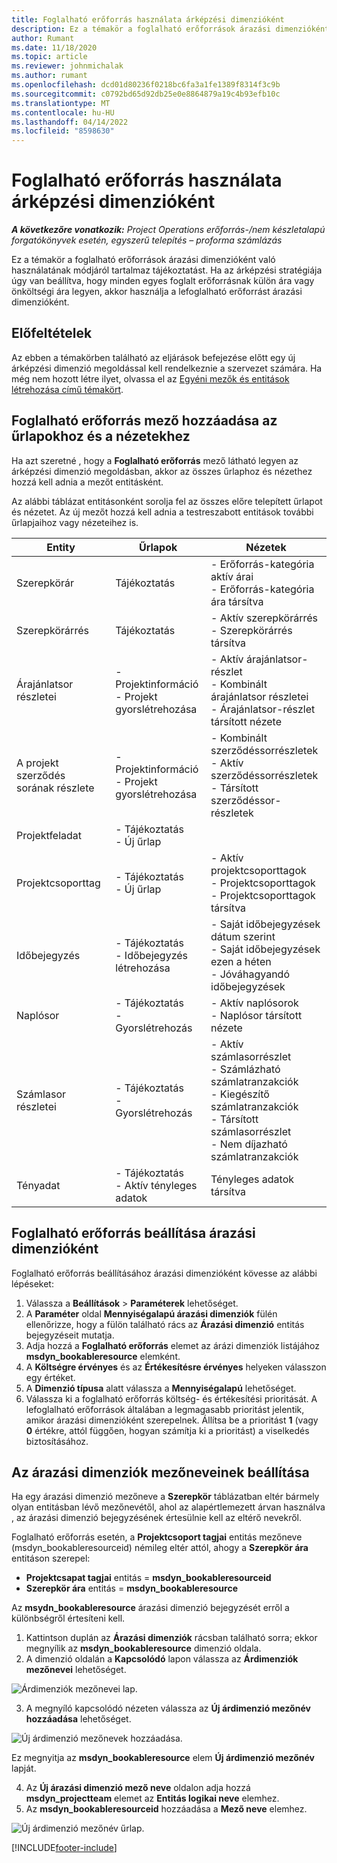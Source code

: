 ```yaml
---
title: Foglalható erőforrás használata árképzési dimenzióként
description: Ez a témakör a foglalható erőforrások árazási dimenzióként való használatának módjáról tartalmaz tájékoztatást.
author: Rumant
ms.date: 11/18/2020
ms.topic: article
ms.reviewer: johnmichalak
ms.author: rumant
ms.openlocfilehash: dcd01d80236f0218bc6fa3a1fe1389f8314f3c9b
ms.sourcegitcommit: c0792bd65d92db25e0e8864879a19c4b93efb10c
ms.translationtype: MT
ms.contentlocale: hu-HU
ms.lasthandoff: 04/14/2022
ms.locfileid: "8598630"
---
```

# <a name="use-a-bookable-resource-as-a-pricing-dimension"></a>Foglalható erőforrás használata árképzési dimenzióként

 _**A következőre vonatkozik:** Project Operations erőforrás-/nem készletalapú forgatókönyvek esetén, egyszerű telepítés – proforma számlázás_ 

Ez a témakör a foglalható erőforrások árazási dimenzióként való használatának módjáról tartalmaz tájékoztatást. Ha az árképzési stratégiája úgy van beállítva, hogy minden egyes foglalt erőforrásnak külön ára vagy önköltségi ára legyen, akkor használja a lefoglalható erőforrást árazási dimenzióként.

## <a name="prerequisites"></a>Előfeltételek
Az ebben a témakörben található az eljárások befejezése előtt egy új árképzési dimenzió megoldással kell rendelkeznie a szervezet számára. Ha még nem hozott létre ilyet, olvassa el az [Egyéni mezők és entitások létrehozása című témakört](../pricing-costing/create-custom-fields-entities-pricing-dimensions.md).

## <a name="add-the-bookable-resource-field-to-forms-and-views"></a>Foglalható erőforrás mező hozzáadása az űrlapokhoz és a nézetekhez
Ha azt szeretné , hogy a **Foglalható erőforrás** mező látható legyen az árképzési dimenzió megoldásban, akkor az összes űrlaphoz és nézethez hozzá kell adnia a mezőt entitásként.

Az alábbi táblázat entitásonként sorolja fel az összes előre telepített űrlapot és nézetet. Az új mezőt hozzá kell adnia a testreszabott entitások további űrlapjaihoz vagy nézeteihez is.

|   Entity        | Űrlapok   |Nézetek        |
| ------------------------------|---------------------------------|----------------------------------|
|  Szerepkörár| Tájékoztatás | - Erőforrás-kategória aktív árai<br> - Erőforrás-kategória ára társítva |
|  Szerepkörárrés| Tájékoztatás| - Aktív szerepkörárrés<br>- Szerepkörárrés társítva |
|  Árajánlatsor részletei| - Projektinformáció<br>- Projekt gyorslétrehozása| - Aktív árajánlatsor-részlet<br>- Kombinált árajánlatsor részletei<br>- Árajánlatsor-részlet társított nézete |
|  A projekt szerződés sorának részlete| - Projektinformáció<br>- Projekt gyorslétrehozása| - Kombinált szerződéssorrészletek<br>- Aktív szerződéssorrészletek<br>- Társított szerződéssor-részletek |
|  Projektfeladat| - Tájékoztatás<br>- Új űrlap| &nbsp; |
|  Projektcsoporttag| - Tájékoztatás<br>- Új űrlap| - Aktív projektcsoporttagok<br>- Projektcsoporttagok<br>- Projektcsoporttagok társítva |
|  Időbejegyzés| - Tájékoztatás<br>- Időbejegyzés létrehozása| - Saját időbejegyzések dátum szerint<br>- Saját időbejegyzések ezen a héten<br>- Jóváhagyandó időbejegyzések|
|  Naplósor| - Tájékoztatás<br>- Gyorslétrehozás| - Aktív naplósorok<br>- Naplósor társított nézete |
|  Számlasor részletei| - Tájékoztatás<br>- Gyorslétrehozás| - Aktív számlasorrészlet<br>- Számlázható számlatranzakciók<br>- Kiegészítő számlatranzakciók<br>- Társított számlasorrészlet <br>- Nem díjazható számlatranzakciók|
|  Tényadat| - Tájékoztatás<br>- Aktív tényleges adatok| Tényleges adatok társítva |

## <a name="set-up-a-bookable-resource-as-a-pricing-dimension"></a>Foglalható erőforrás beállítása árazási dimenzióként
Foglalható erőforrás beállításához árazási dimenzióként kövesse az alábbi lépéseket:

1. Válassza a **Beállítások** > **Paraméterek** lehetőséget. 
2. A **Paraméter** oldal **Mennyiségalapú árazási dimenziók** fülén ellenőrizze, hogy a fülön található rács az **Árazási dimenzió** entitás bejegyzéseit mutatja. 
2. Adja hozzá a **Foglalható erőforrás** elemet az árázi dimenziók listájához **msdyn_bookableresource** elemként. 
3. A **Költségre érvényes** és az **Értékesítésre érvényes** helyeken válasszon egy értéket.
4. A **Dimenzió típusa** alatt válassza a **Mennyiségalapú** lehetőséget. 
5. Válassza ki a foglalható erőforrás költség- és értékesítési prioritását. A lefoglalható erőforrások általában a legmagasabb prioritást jelentik, amikor árazási dimenzióként szerepelnek. Állítsa be a prioritást **1** (vagy **0** értékre, attól függően, hogyan számítja ki a prioritást) a viselkedés biztosításához.

## <a name="set-up-pricing-dimension-field-names"></a>Az árazási dimenziók mezőneveinek beállítása

Ha egy árazási dimenzió mezőneve a **Szerepkör** táblázatban eltér bármely olyan entitásban lévő mezőnevétől, ahol az alapértlemezett árvan használva , az árazási dimenzió bejegyzésének értesülnie kell az eltérő nevekről.  

Foglalható erőforrás esetén, a **Projektcsoport tagjai** entitás mezőneve (msdyn_bookableresourceid) némileg eltér attól, ahogy a **Szerepkör ára** entitáson szerepel: 

 - **Projektcsapat tagjai** entitás = **msdyn_bookableresourceid**
 - **Szerepkör ára** entitás = **msdyn_bookableresource**

Az **msydn_bookableresource** árazási dimenzió bejegyzését erről a különbségről értesíteni kell.

1. Kattintson duplán az **Árazási dimenziók** rácsban található sorra; ekkor megnyílik az **msdyn_bookableresource** dimenzió oldala.
2. A dimenzió oldalán a **Kapcsolódó** lapon válassza az **Árdimenziók mezőnevei** lehetőséget.

  ![Árdimenziók mezőnevei lap.](media/PD-fieldname.png)

3. A megnyíló kapcsolódó nézeten válassza az **Új árdimenzió mezőnév hozzáadása** lehetőséget.

  ![Új árdimenzió mezőnevek hozzáadása.](media/Add-NewPD-fieldname.png)

  Ez megnyitja az **msdyn_bookableresource** elem **Új árdimenzió mezőnév** lapját. 

4. Az **Új árazási dimenzió mező neve** oldalon adja hozzá **msdyn_projectteam** elemet az **Entitás logikai neve** elemhez.
5. Az **msdyn_bookableresourceid** hozzáadása a **Mező neve** elemhez.

 ![Új árdimenzió mezőnév űrlap.](media/PD-fieldname-Added.png)


[!INCLUDE[footer-include](../includes/footer-banner.md)]
